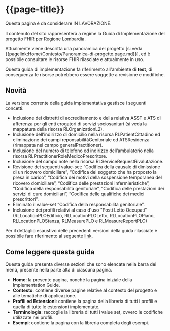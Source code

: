 # {{page-title}}

<div class="alert alert-warning">
Questa pagina è da considerare IN LAVORAZIONE. 

Il contenuto del sito rappresenterà a regime la Guida di Implementazione del progetto FHIR per Regione Lombardia. 

Attualmente viene descritta una panoramica del progetto \[si veda {{pagelink:Home/Contesto/Panoramica-di-progetto.page.md}}\], 
ed è possibile consultare le risorse FHIR rilasciate e attualmente in uso.
</div>

<div class="alert alert-danger">
Questa guida di implementazione fa riferimento all'ambiente di <b>test</b>, di conseguenza le risorse potrebbero essere soggette a revisione e modifiche.
</div>

## Novità
La versione corrente della guida implementativa gestisce i seguenti concetti:
- Inclusione dei distretti di accreditamento e della relativa ASST e ATS di afferenza per gli enti erogatori di
  servizi sociosanitari (si veda la mappatura della risorsa RLOrganizationL2).
- Inclusione dell’indirizzo di domicilio nella risorsa RLPatientCittadino ed eliminazione dei campi
  reponsabilitàGenitoriale ed ATSResidenza (rimappata nel campo generalPractitioner).
- Inclusione del numero di telefono ed indirizzo dell’ambulatorio nella risorsa RLPractitionerRoleMedicoPrescritore. 
- Inclusione del campo note nella risorsa RLServiceRequestRivalutazione.
- Revisione dei seguenti value-set: “Codifica della causale di dimissione di un ricovero domiciliare”, “Codifica del
  soggetto che ha proposto la presa in carico”, “Codifica dei motivi della sospensione temporanea del ricovero domiciliare”, “Codifica delle prestazioni infermieristiche”, “Codifica della responsabilità genitoriale”, “Codifica delle prestazioni dei servizi di cure domiciliari”, “Codifica delle qualifiche dei medici prescrittori”.
- Eliminato il value-set “Codifica della responsabilità genitoriale”.
- Inclusione dei profili relativi al caso d'uso "Posti Letto Occupati" (RLLocationPLOEdificio, RLLocationPLOLetto,
  RLLocationPLOPiano, RLLocationPLOStanza, RLMeasurePLO e RLMeasureReportPLO) 

Per il dettaglio esaustivo delle precedenti versioni della guida rilasciate è possibile fare riferimento al seguente [link](https://simplifier.net/guide/ig-rlfhir-versionhistory/home?version=current).

## Come leggere questa guida
Questa guida presenta diverse sezioni che sono elencate nella barra dei menù, presente nella parte alta di ciascuna pagina.
- **Home**: la presente pagina, nonché la pagina iniziale della Implementation Guide.
- **Contesto**: contiene diverse pagine relative al contesto del progetto e alle tematiche di applicazione.
- **Profili ed Estensioni**: contiene la pagina della libreria di tutti i profili e quella di tutte le estensioni implementate.
- **Terminologia**: raccoglie la libreria di tutti i value set, ovvero le codifiche utilizzate nei profili.
- **Esempi**: contiene la pagina con la libreria completa degli esempi.
  


